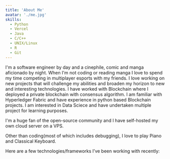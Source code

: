 ```yaml
---
title: 'About Me'
avatar: './me.jpg'
skills:
  - Python
  - Vercel
  - Java
  - C/C++
  - UNIX/Linux
  - R
  - Git
---
```


I'm a software engineer by day and a cinephile, comic and manga aficionado by night. When I'm not coding or reading manga I love to spend my time competing in multiplayer esports with my friends. I love working on new projects that will challenge my abilities and broaden my horizon to new and interesting technologies. I have worked with Blockchain where I deployed a private blockchain with consensus algorithm. I am familiar with Hyperledger Fabric and have experience in python based Blockchain projects. I am interested in Data Sciece and have undertaken multiple project for learning purposes.

I'm a huge fan of the open-source community and I have self-hosted my own cloud server on a VPS. 

Other than coding(most of which includes debugging), I love to play Piano and Classical Keyboard.

Here are a few technologies/frameworks I’ve been working with recently:
